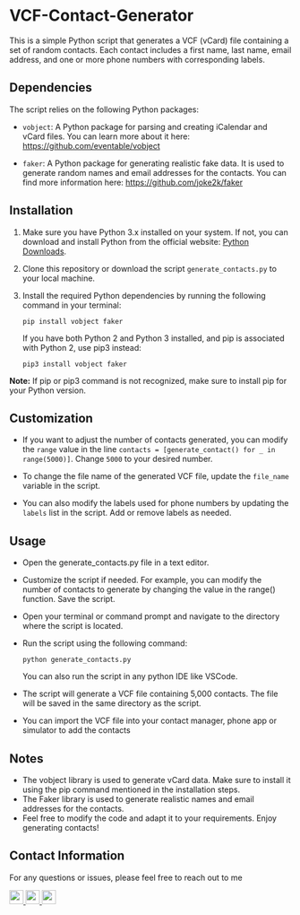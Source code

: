 # VCF-Contact-Generator
This is a simple Python script that generates a VCF (vCard) file containing a set of random contacts. Each contact includes a first name, last name, email address, and one or more phone numbers with corresponding labels.

## Dependencies

The script relies on the following Python packages:

- `vobject`: A Python package for parsing and creating iCalendar and vCard files. You can learn more about it here: https://github.com/eventable/vobject

- `faker`: A Python package for generating realistic fake data. It is used to generate random names and email addresses for the contacts. You can find more information here: https://github.com/joke2k/faker

## Installation
1. Make sure you have Python 3.x installed on your system. If not, you can download and install Python from the official website: [Python Downloads](https://www.python.org/downloads/).

2. Clone this repository or download the script `generate_contacts.py` to your local machine.

3. Install the required Python dependencies by running the following command in your terminal:

   ```shell
   pip install vobject faker
   ```
   If you have both Python 2 and Python 3 installed, and pip is associated with Python 2, use pip3 instead:

   ```shell
   pip3 install vobject faker 
   ```
 **Note:** If pip or pip3 command is not recognized, make sure to install pip for your Python version.
   
## Customization
- If you want to adjust the number of contacts generated, you can modify the `range` value in the line `contacts = [generate_contact() for _ in range(5000)]`. Change `5000` to your desired number.

- To change the file name of the generated VCF file, update the `file_name` variable in the script.

- You can also modify the labels used for phone numbers by updating the `labels` list in the script. Add or remove labels as needed.

## Usage
- Open the generate_contacts.py file in a text editor.

- Customize the script if needed. For example, you can modify the number of contacts to generate by changing the value in the range() function. Save the script.

- Open your terminal or command prompt and navigate to the directory where the script is located.

- Run the script using the following command:
    ```shell
    python generate_contacts.py
   ``` 
   You can also run the script in any python IDE like VSCode.
- The script will generate a VCF file containing 5,000 contacts. The file will be saved in the same directory as the script.
- You can import the VCF file into your contact manager, phone app or simulator to add the contacts

 ## Notes
- The vobject library is used to generate vCard data. Make sure to install it using the pip command mentioned in the installation steps.
- The Faker library is used to generate realistic names and email addresses for the contacts.
- Feel free to modify the code and adapt it to your requirements. Enjoy generating contacts!

## Contact Information
For any questions or issues, please feel free to reach out to me 
<p left="center">
  
  <a href="https://www.linkedin.com/in/rohejul-islam-666746186/" target="blank">
  <img src="https://raw.githubusercontent.com/rahuldkjain/github-profile-readme-generator/master/src/images/icons/Social/stack-overflow.svg?&style=for-the-badge&logo=linkedin&logoColor=white" height=25>
</a> 
  
 
<a href="mailto:islamrohijulr@gmail.com">
  <img src="https://img.shields.io/badge/Gmail-D14836?style=for-the-badge&logo=gmail&logoColor=white" height=25>
</a>
  
  <a href="https://stackoverflow.com/users/rohejul islam" target="blank">
  <img src="https://img.shields.io/badge/linkedin-%230077B5.svg?&style=for-the-badge&logo=linkedin&logoColor=white" height=25>
</a> 

</p>

